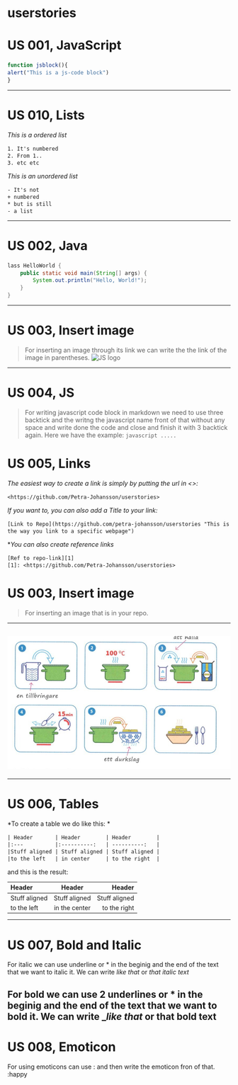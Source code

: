 # userstories

# US 001, JavaScript
```js
function jsblock(){
alert("This is a js-code block")
}
```
---

# US 010, Lists
*This is a ordered list*
```
1. It's numbered
2. From 1..
3. etc etc
```
*This is an unordered list*
```
- It's not
+ numbered
* but is still
- a list
```
---

# US 002, Java
```java
lass HelloWorld {
    public static void main(String[] args) {
        System.out.println("Hello, World!"); 
    }
}
```
---

# US 003, Insert image
> For inserting an image through its link we can write the the link of the image in parentheses.
![JS logo](https://static.javatpoint.com/images/javascript/javascript_logo.png)
---

# US 004, JS
> For writing javascript code block in markdown we need to use three backtick and the writng the javascript name front of that without any space and write done the code and close and finish it with 3 backtick again. Here we have the example:
> ```javascript ..... ```
# US 005, Links

*The easiest way to create a link is simply by putting the url in <>:*
```
<https://github.com/Petra-Johansson/userstories>

```
*If you want to, you can also add a Title to your link:*
```
[Link to Repo](https://github.com/petra-johansson/userstories "This is the way you link to a specific webpage")

```

**You can also create reference links*
```
[Ref to repo-link][1]
[1]: <https://github.com/Petra-Johansson/userstories>

``` 
# US 003, Insert image
> For inserting an image that is in your repo.
---
![Alt text](https://github.com/Petra-Johansson/userstories/blob/main/kaffe.jpeg?raw=true "Optional Title")
---
---

# US 006, Tables
*To create a table we do like this: *
```
| Header       | Header        | Header        |
|:---          |:----------:   | ----------:   |
|Stuff aligned | Stuff aligned | Stuff aligned |
|to the left   | in center     | to the right  |
```
and this is the result:

| Header       | Header        | Header        |
| :----        | :--------:    | -----:        |
|Stuff aligned | Stuff aligned | Stuff aligned |
|to the left   | in the center | to the right  |
---

# US 007, Bold and Italic
For italic we can use underline or * in the beginig and the end of the text that we want to italic it.
We can write _like that_ or *that*
*italic text*

For bold we can use 2 underlines or * in the  beginig and the end of the text that we want to bold it.
We can write __like that_ or **that**
__bold text__
---

# US 008, Emoticon
For using emoticons can use : and then write the emoticon fron of that. :happy
